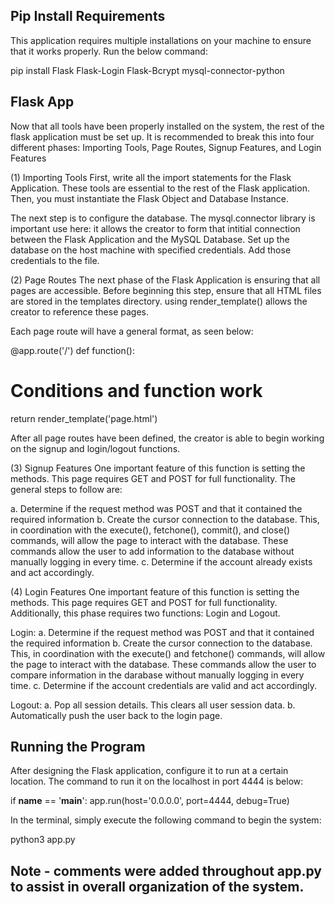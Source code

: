 ## Pip Install Requirements
This application requires multiple installations on your machine to ensure that it works properly. Run the below command:

pip install Flask Flask-Login Flask-Bcrypt mysql-connector-python

## Flask App
Now that all tools have been properly installed on the system, the rest of the flask application must be set up. It is recommended to break this into four different phases: Importing Tools, Page Routes, Signup Features, and Login Features

(1) Importing Tools
First, write all the import statements for the Flask Application. These tools are essential to the rest of the Flask application. Then, you must instantiate the Flask Object and Database Instance.

The next step is to configure the database. The mysql.connector library is important use here: it allows the creator to form that intitial connection between the Flask Application and the MySQL Database. Set up the database on the host machine with specified credentials. Add those credentials to the file.

(2) Page Routes
The next phase of the Flask Application is ensuring that all pages are accessible. Before beginning this step, ensure that all HTML files are stored in the templates directory. using render_template() allows the creator to reference these pages.

Each page route will have a general format, as seen below:

@app.route('/')
def function():
  # Conditions and function work
  return render_template('page.html')

After all page routes have been defined, the creator is able to begin working on the signup and login/logout functions.

(3) Signup Features
One important feature of this function is setting the methods. This page requires GET and POST for full functionality. The general steps to follow are:

a. Determine if the request method was POST and that it contained the required information
b. Create the cursor connection to the database. This, in coordination with the execute(), fetchone(), commit(), and close() commands, will allow the page to interact with the database. These commands allow the user to add information to the database without manually logging in every time.
c. Determine if the account already exists and act accordingly.

(4) Login Features
One important feature of this function is setting the methods. This page requires GET and POST for full functionality. Additionally, this phase requires two functions: Login and Logout.

Login:
a. Determine if the request method was POST and that it contained the required information
b. Create the cursor connection to the database. This, in coordination with the execute() and fetchone() commands, will allow the page to interact with the database. These commands allow the user to compare information in the darabase without manually logging in every time.
c. Determine if the account credentials are valid and act accordingly.

Logout:
a. Pop all session details. This clears all user session data.
b. Automatically push the user back to the login page.

## Running the Program
After designing the Flask application, configure it to run at a certain location. The command to run it on the localhost in port 4444 is below:

if __name__ == '__main__':
    app.run(host='0.0.0.0', port=4444, debug=True)

In the terminal, simply execute the following command to begin the system:

python3 app.py

## Note - comments were added throughout app.py to assist in overall organization of the system.
